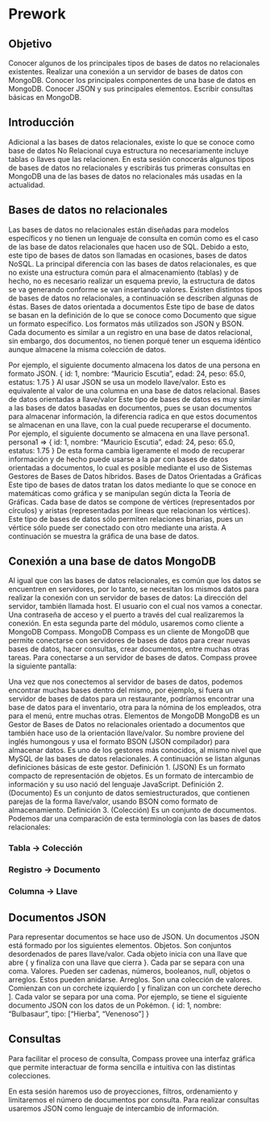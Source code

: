 
# Prework

## Objetivo

Conocer algunos de los principales tipos de bases de datos no relacionales existentes.
Realizar una conexión a un servidor de bases de datos con MongoDB.
Conocer los principales componentes de una base de datos en MongoDB.
Conocer JSON y sus principales elementos.
Escribir consultas básicas en MongoDB.


## Introducción

Adicional a las bases de datos relacionales, existe lo que se conoce como base de datos No Relacional cuya estructura no necesariamente incluye tablas o llaves que las relacionen. En esta sesión conocerás algunos tipos de bases de datos no relacionales y escribirás tus primeras consultas en MongoDB una de las bases de datos no relacionales más usadas en la actualidad.

## Bases de datos no relacionales

Las bases de datos no relacionales están diseñadas para modelos específicos y no tienen un lenguaje de consulta en común como es el caso de las base de datos relacionales que hacen uso de SQL. Debido a esto, este tipo de bases de datos son llamadas en ocasiones, bases de datos NoSQL.
La principal diferencia con las bases de datos relacionales, es que no existe una estructura común para el almacenamiento (tablas) y de hecho, no es necesario realizar un esquema previo, la estructura de datos se va generando conforme se van insertando valores.
Existen distintos tipos de bases de datos no relacionales, a continuación se describen algunas de éstas.
Bases de datos orientada a documentos Este tipo de base de datos se basan en la definición de lo que se conoce como Documento que sigue un formato específico. Los formatos más utilizados son JSON y BSON. Cada documento es similar a un registro en una base de datos relacional, sin embargo, dos documentos, no tienen porqué tener un esquema idéntico aunque almacene la misma colección de datos.

Por ejemplo, el siguiente documento almacena los datos de una persona en formato JSON.
{ id: 1, nombre: “Mauricio Escutia”, edad: 24, peso: 65.0, estatus: 1.75 }
Al usar JSON se usa un modelo llave/valor. Esto es equivalente al valor de una columna en una base de datos relacional.
Bases de datos orientadas a llave/valor
Este tipo de bases de datos es muy similar a las bases de datos basadas en documentos, pues se usan documentos para almacenar información, la diferencia radica en que estos documentos se almacenan en una llave, con la cual puede recuperarse el documento. Por ejemplo, el siguiente documento se almacena en una llave persona1.
persona1 => { id: 1, nombre: “Mauricio Escutia”, edad: 24, peso: 65.0, estatus: 1.75 }
De esta forma cambia ligeramente el modo de recuperar información y de hecho puede usarse a la par con bases de datos orientadas a documentos, lo cual es posible mediante el uso de Sistemas Gestores de Bases de Datos híbridos.
Bases de Datos Orientadas a Gráficas
Este tipo de bases de datos tratan los datos mediante lo que se conoce en matemáticas como gráfica y se manipulan según dicta la Teoría de Gráficas. Cada
base de datos se compone de vértices (representados por círculos) y aristas (representadas por líneas que relacionan los vértices).
Este tipo de bases de datos sólo permiten relaciones binarias, pues un vértice sólo puede ser conectado con otro mediante una arista. A continuación se muestra la gráfica de una base de datos.

## Conexión a una base de datos MongoDB

Al igual que con las bases de datos relacionales, es común que los datos se encuentren en servidores, por lo tanto, se necesitan los mismos datos para realizar la conexión con un servidor de bases de datos:
La dirección del servidor, también llamada host.
El usuario con el cual nos vamos a conectar.
Una contraseña de acceso y el puerto a través del cual realizaremos la conexión.
En esta segunda parte del módulo, usaremos como cliente a MongoDB Compass. MongoDB Compass es un cliente de MongoDB que permite conectarse con servidores de bases de datos para crear nuevas bases de datos, hacer consultas, crear documentos, entre muchas otras tareas.
Para conectarse a un servidor de bases de datos. Compass provee la siguiente pantalla:

Una vez que nos conectemos al servidor de bases de datos, podemos encontrar muchas bases dentro del mismo, por ejemplo, si fuera un servidor de bases de datos para un restaurante, podríamos encontrar una base de datos para el inventario, otra para la nómina de los empleados, otra para el menú, entre muchas otras.
Elementos de MongoDB
MongoDB es un Gestor de Bases de Datos no relacionales orientado a documentos que también hace uso de la orientación llave/valor. Su nombre proviene del inglés humongous y usa el formato BSON (JSON compilador) para almacenar datos. Es uno de los gestores más conocidos, al mismo nivel que MySQL de las bases de datos relacionales. A continuación se listan algunas definiciones básicas de este gestor.
Definición 1. (JSON) Es un formato compacto de representación de objetos. Es un formato de intercambio de información y su uso nació del lenguaje JavaScript.
Definición 2. (Documento) Es un conjunto de datos semiestructurados, que contienen parejas de la forma llave/valor, usando BSON como formato de almacenamiento.
Definición 3. (Colección) Es un conjunto de documentos.
Podemos dar una comparación de esta terminología con las bases de datos relacionales:

### Tabla -> Colección

### Registro -> Documento

### Columna -> Llave

## Documentos JSON

Para representar documentos se hace uso de JSON. Un documentos JSON está formado por los siguientes elementos.
Objetos. Son conjuntos desordenados de pares llave/valor. Cada objeto inicia con una llave que abre { y finaliza con una llave que cierra }. Cada par se separa con una coma.
Valores. Pueden ser cadenas, números, booleanos, null, objetos o arreglos. Estos pueden anidarse.
Arreglos. Son una colección de valores. Comienzan con un corchete izquierdo [ y finalizan con un corchete derecho ]. Cada valor se separa por una coma.
Por ejemplo, se tiene el siguiente documento JSON con los datos de un Pokémon.
{ id: 1, nombre: “Bulbasaur”, tipo: [“Hierba”, “Venenoso”] }

## Consultas

Para facilitar el proceso de consulta, Compass provee una interfaz gráfica que permite interactuar de forma sencilla e intuitiva con las distintas colecciones.

En esta sesión haremos uso de proyecciones, filtros, ordenamiento y limitaremos el número de documentos por consulta. Para realizar consultas usaremos JSON como lenguaje de intercambio de información.
